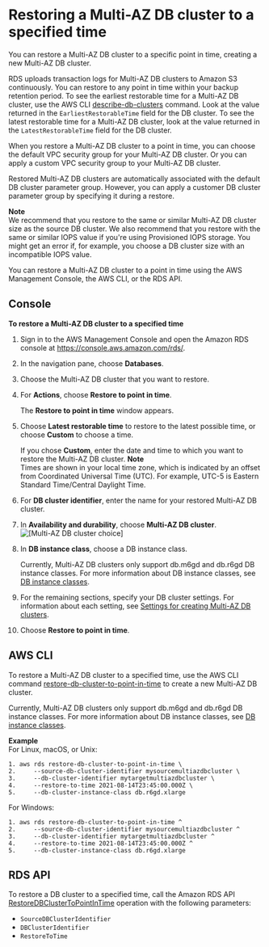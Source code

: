 # Restoring a Multi\-AZ DB cluster to a specified time<a name="USER_PIT.MultiAZDBCluster"></a>

You can restore a Multi\-AZ DB cluster to a specific point in time, creating a new Multi\-AZ DB cluster\.

RDS uploads transaction logs for Multi\-AZ DB clusters to Amazon S3 continuously\. You can restore to any point in time within your backup retention period\. To see the earliest restorable time for a Multi\-AZ DB cluster, use the AWS CLI [describe\-db\-clusters](https://docs.aws.amazon.com/cli/latest/reference/rds/describe-db-clusters.html) command\. Look at the value returned in the `EarliestRestorableTime` field for the DB cluster\. To see the latest restorable time for a Multi\-AZ DB cluster, look at the value returned in the `LatestRestorableTime` field for the DB cluster\.

When you restore a Multi\-AZ DB cluster to a point in time, you can choose the default VPC security group for your Multi\-AZ DB cluster\. Or you can apply a custom VPC security group to your Multi\-AZ DB cluster\.

Restored Multi\-AZ DB clusters are automatically associated with the default DB cluster parameter group\. However, you can apply a customer DB cluster parameter group by specifying it during a restore\.

**Note**  
We recommend that you restore to the same or similar Multi\-AZ DB cluster size as the source DB cluster\. We also recommend that you restore with the same or similar IOPS value if you're using Provisioned IOPS storage\. You might get an error if, for example, you choose a DB cluster size with an incompatible IOPS value\.

You can restore a Multi\-AZ DB cluster to a point in time using the AWS Management Console, the AWS CLI, or the RDS API\.

## Console<a name="USER_PIT.MultiAZDBCluster.CON"></a>

**To restore a Multi\-AZ DB cluster to a specified time**

1. Sign in to the AWS Management Console and open the Amazon RDS console at [https://console\.aws\.amazon\.com/rds/](https://console.aws.amazon.com/rds/)\.

1. In the navigation pane, choose **Databases**\.

1. Choose the Multi\-AZ DB cluster that you want to restore\.

1. For **Actions**, choose **Restore to point in time**\.

   The **Restore to point in time** window appears\.

1. Choose **Latest restorable time** to restore to the latest possible time, or choose **Custom** to choose a time\.

   If you chose **Custom**, enter the date and time to which you want to restore the Multi\-AZ DB cluster\.
**Note**  
Times are shown in your local time zone, which is indicated by an offset from Coordinated Universal Time \(UTC\)\. For example, UTC\-5 is Eastern Standard Time/Central Daylight Time\.

1. For **DB cluster identifier**, enter the name for your restored Multi\-AZ DB cluster\.

1. In **Availability and durability**, choose **Multi\-AZ DB cluster**\.  
![\[Multi-AZ DB cluster choice\]](http://docs.aws.amazon.com/AmazonRDS/latest/UserGuide/images/multi-az-db-cluster-create.png)

1. In **DB instance class**, choose a DB instance class\.

   Currently, Multi\-AZ DB clusters only support db\.m6gd and db\.r6gd DB instance classes\. For more information about DB instance classes, see [DB instance classes](Concepts.DBInstanceClass.md)\.

1. For the remaining sections, specify your DB cluster settings\. For information about each setting, see [Settings for creating Multi\-AZ DB clusters](create-multi-az-db-cluster.md#create-multi-az-db-cluster-settings)\.

1. Choose **Restore to point in time**\.

## AWS CLI<a name="USER_PIT.MultiAZDBCluster.CLI"></a>

To restore a Multi\-AZ DB cluster to a specified time, use the AWS CLI command [ restore\-db\-cluster\-to\-point\-in\-time](https://docs.aws.amazon.com/cli/latest/reference/rds/restore-db-cluster-to-point-in-time.html) to create a new Multi\-AZ DB cluster\.

Currently, Multi\-AZ DB clusters only support db\.m6gd and db\.r6gd DB instance classes\. For more information about DB instance classes, see [DB instance classes](Concepts.DBInstanceClass.md)\.

**Example**  
For Linux, macOS, or Unix:  

```
1. aws rds restore-db-cluster-to-point-in-time \
2.     --source-db-cluster-identifier mysourcemultiazdbcluster \
3.     --db-cluster-identifier mytargetmultiazdbcluster \
4.     --restore-to-time 2021-08-14T23:45:00.000Z \
5.     --db-cluster-instance-class db.r6gd.xlarge
```
For Windows:  

```
1. aws rds restore-db-cluster-to-point-in-time ^
2.     --source-db-cluster-identifier mysourcemultiazdbcluster ^
3.     --db-cluster-identifier mytargetmultiazdbcluster ^
4.     --restore-to-time 2021-08-14T23:45:00.000Z ^
5.     --db-cluster-instance-class db.r6gd.xlarge
```

## RDS API<a name="USER_PIT.MultiAZDBCluster.API"></a>

To restore a DB cluster to a specified time, call the Amazon RDS API [RestoreDBClusterToPointInTime](https://docs.aws.amazon.com/AmazonRDS/latest/APIReference/API_RestoreDBClusterToPointInTime.html) operation with the following parameters:
+ `SourceDBClusterIdentifier`
+ `DBClusterIdentifier`
+ `RestoreToTime`